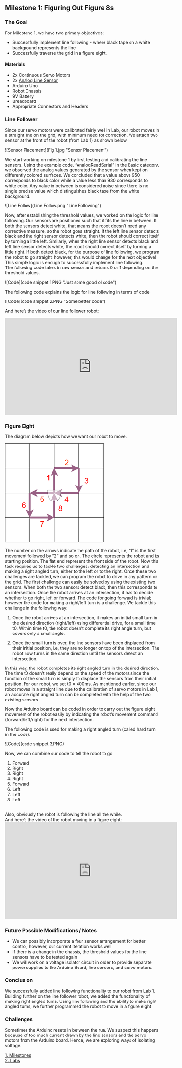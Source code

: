 ## Milestone 1: Figuring Out Figure 8s
### The Goal

For Milestone 1, we have two primary objectives:
- Successfully implement line following - where black tape on a white background represents the line
- Successfully traverse the grid in a figure eight.

#### Materials

- 2x Continuous Servo Motors
- 2x [Analog Line Sensor](https://www.sparkfun.com/products/9453)
- Arduino Uno
- Robot Chassis
- 9V Battery
- Breadboard
- Appropriate Connectors and Headers


### Line Follower
Since our servo motors were calibrated fairly well in Lab, our robot moves in a straight line on the grid, with minimum need for correction.
We attach two sensor at the front of the robot (from Lab 1) as shown below<br>

![Sensor Placement](Fig 1.jpg "Sensor Placement")

We start working on milestone 1 by first testing and calibrating the line sensors. Using the example code, “AnalogReadSerial” in the Basic category, we observed the analog values generated by the sensor when kept on differently colored surfaces. We concluded that a value above 950 corresponds to black color while a value less than 930 corresponds to white color. Any value in between is considered noise since there is no single precise value which distinguishes black tape from the white background.


![Line Follow](Line Follow.png "Line Following")

Now, after establishing the threshold values, we worked on the logic for line following. Our sensors are positioned such that it fits the line in between. If both the sensors detect white, that means the robot doesn’t need any corrective measure, so the robot goes straight. If the left line sensor detects black and the right sensor detects white, then the robot should correct itself by turning a little left. Similarly, when the right line sensor detects black and left line sensor detects white, the robot should correct itself by turning a little right. If both detect black, for the purpose of line following, we program the robot to go straight; however, this would change for the next objective!<br>
This simple logic is enough to successfully implement line following.<br>
The following code takes in raw sensor and returns 0 or 1 depending on the threshold values.<br>

![Code](code snippet 1.PNG "Just some good ol code")

The following code explains the logic for line following in terms of code <br>

![Code](code snippet 2.PNG "Some better code")

And here’s the video of our line follower robot:<br>

<iframe width="560" height="315" src="https://www.youtube.com/embed/MaJhGQ_WBlU" frameborder="0" allowfullscreen></iframe>

### Figure Eight

The diagram below depicts how we want our robot to move.<br>

![Nice 8 buddy](figure8.png "Nice 8 pal")<br>

The number on the arrows indicate the path of the robot, i.e, “1” is the first movement followed by “2” and so on. The circle represents the robot and its starting position. The flat end represent the front side of the robot.
Now this task requires us to tackle two challenges: detecting an intersection and making a right angled turn, either to the left or to the right. Once these two challenges are tackled, we can program the robot to drive in any pattern on the grid.
The first challenge can easily be solved by using the existing two sensors. When both the two sensors detect black, then this corresponds to an intersection. Once the robot arrives at an intersection, it has to decide whether to go right, left or forward. The code for going forward is trivial; however the code for making a right/left turn is a challenge. We tackle this challenge in the following way:<br>

1. Once the robot arrives at an intersection, it makes an initial small turn in the desired direction (right/left) using differential drive, for a small time t0. Within time t0, the robot doesn’t complete its right angle turn, but covers only a small angle.

2. Once the small turn is over, the line sensors have been displaced from their initial position, i.e, they are no longer on top of the intersection. The robot now turns in the same direction until the sensors detect an intersection.

In this way, the robot completes its right angled turn in the desired direction. The time t0 doesn’t really depend on the speed of the motors since the function of the small turn is simply to displace the sensors from their initial position. For our robot, we set t0 = 400ms. As mentioned earlier, since our robot moves in a straight line due to the calibration of servo motors in Lab 1, an accurate right angled turn can be completed with the help of the two existing sensors. <br>

Now the Arduino board can be coded in order to carry out the figure eight movement of the robot easily by indicating the robot’s movement command (forward/left/right) for the next intersection.<br>

The following code is used for making a right angled turn (called hard turn in the code).<br>

![Code](code snippet 3.PNG)

Now, we can combine our code to tell the robot to go
1. Forward
2. Right
3. Right
4. Right
5. Forward
6. Left
7. Left
8. Left
<br>
Also, obviously the robot is following the line all the while.<br>
And here’s the video of the robot moving in a figure eight: <br>

<iframe width="560" height="315" src="https://www.youtube.com/embed/MaJhGQ_WBlU" frameborder="0" allowfullscreen></iframe>

### Future Possible Modifications / Notes
- We can possibly incorporate a four sensor arrangement for better control; however, our current iteration works well
- If there is a change in the chassis, the threshold values for the line sensors have to be tested again
- We will work on a voltage isolator circuit in order to provide separate power supplies to the Arduino Board, line sensors, and servo motors.<br>


### Conclusion
We successfully added line following functionality to our robot from Lab 1. Building further on the line follower robot, we added the functionality of making right angled turns. Using line following and the ability to make right angled turns, we further programmed the robot to move in a figure eight<br>

### Challenges
Sometimes the Arduino resets in between the run. We suspect this happens because of too much current drawn by the line sensors and the servo motors from the Arduino board. Hence, we are exploring ways of isolating voltage. <br>

 
[1. Milestones](milestone.md) <br>
[2. Labs](labsessions.md) <br>
